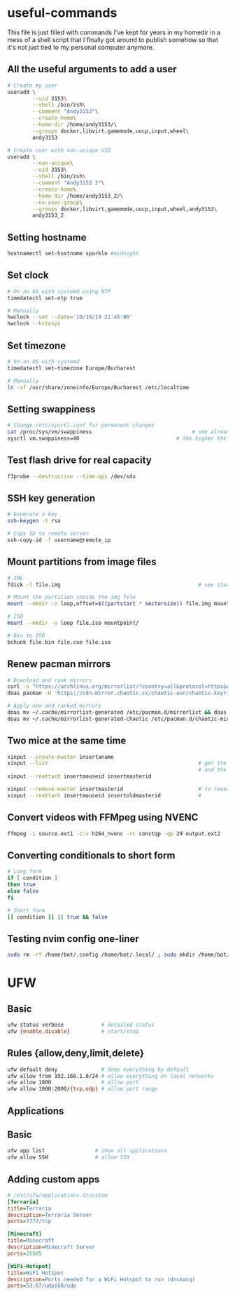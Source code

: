 <!-- vim: set fenc=utf-8 ts=4 sw=4 sts=4 sr et si tw=0 fdm=marker fmr={{{,}}}: -->

<!-- {{{ Introduction -->
# useful-commands
This file is just filled with commands I've kept for years in my homedir in a mess of a shell script that I finally got around to publish somehow so that it's not just tied to my personal computer anymore.
<!-- }}} -->

<!-- {{{ All the useful arguments to add a user -->
## All the useful arguments to add a user
```bash
# Create my user
useradd \
        --uid 3153\
        --shell /bin/zsh\
        --comment "Andy3153"\
        --create-home\
        --home-dir /home/andy3153/\
        --groups docker,libvirt,gamemode,uucp,input,wheel\
        andy3153

# Create user with non-unique UID
useradd \
        --non-unique\
        --uid 3153\
        --shell /bin/zsh\
        --comment "Andy3153 2"\
        --create-home\
        --home-dir /home/andy3153_2/\
        --no-user-group\
        --groups docker,libvirt,gamemode,uucp,input,wheel,andy3153\
        andy3153_2
```
<!-- }}} -->

<!-- {{{ Setting hostname -->
## Setting hostname
```bash
hostnamectl set-hostname sparkle #midnight
```
<!-- }}} -->

<!-- {{{ Set clock -->
## Set clock
```bash
# On an OS with systemd using NTP
timedatectl set-ntp true

# Manually
hwclock --set --date='10/16/19 21:45:00'
hwclock --hctosys
```
<!-- }}} -->

<!-- {{{ Set timezone -->
## Set timezone
```bash
# On an OS with systemd
timedatectl set-timezone Europe/Bucharest

# Manually
ln -sf /usr/share/zoneinfo/Europe/Bucharest /etc/localtime
```
<!-- }}} -->

<!-- {{{ Setting swappiness -->
## Setting swappiness
```bash
# Change /etc/sysctl.conf for permanent changes
cat /proc/sys/vm/swappiness                                # see already-set swappiness
sysctl vm.swappiness=40                               # the higher the more 'swappy'
```
<!-- }}} -->

<!-- {{{ Test flash drive for real capacity -->
## Test flash drive for real capacity
```bash
f3probe --destructive --time-ops /dev/sdx
```
<!-- }}} -->

<!-- {{{ SSH key generation -->
## SSH key generation
```bash
# Generate a key
ssh-keygen -t rsa

# Copy ID to remote server
ssh-copy-id -f username@remote_ip
```
<!-- }}} -->

<!-- {{{ Mount partitions from image files -->
## Mount partitions from image files
```bash
# IMG
fdisk -l file.img                                            # see start of partition and sector size

# Mount the partition inside the img file
mount --mkdir -o loop,offset=$((partstart * sectorsize)) file.img mountpoint/

# ISO
mount --mkdir -o loop file.iso mountpoint/

# Bin to ISO
bchunk file.bin file.cue file.iso
```
<!-- }}} -->

<!-- {{{ Renew pacman mirrors -->
## Renew pacman mirrors
```bash
# Download and rank mirrors
curl -s "https://archlinux.org/mirrorlist/?country=all&protocol=https&use_mirror_status=on" | sed -e 's/^#Server/Server/' -e '/^#/d' | rankmirrors --parallel - > ~/.cache/mirrorlist-generated
doas pacman -U 'https://cdn-mirror.chaotic.cx/chaotic-aur/chaotic-keyring.pkg.tar.zst' 'https://cdn-mirror.chaotic.cx/chaotic-aur/chaotic-mirrorlist.pkg.tar.zst' ; cat /etc/pacman.d/chaotic-mirrorlist | sed -e 's/^#Server/Server/' -e '/^#/d' | rankmirrors --parallel - > ~/.cache/mirrorlist-generated-chaotic

# Apply new and ranked mirrors
doas mv ~/.cache/mirrorlist-generated /etc/pacman.d/mirrorlist && doas rm -rf /etc/pacman.d/mirrorlist.pacnew
doas mv ~/.cache/mirrorlist-generated-chaotic /etc/pacman.d/chaotic-mirrorlist && doas rm -rf /etc/pacman.d/chaotic-mirrorlist.pacnew
```
<!-- }}} -->

<!-- {{{ Two mice at the same time -->
## Two mice at the same time
```bash
xinput --create-master insertaname
xinput --list                                                # get the 'id=' of your mouse on the line corresponding to your mouse name
                                                             # and the 'id=' of the new master you created, on the line corresponding to 'insertaname pointer'
xinput --reattach insertmouseid insertmasterid

xinput --remove-master insertmasterid                        # to revert changes
xinput --reattach insertmouseid insertoldmasterid            #
```
<!-- }}} -->

<!-- {{{ Convert videos with FFMpeg using NVENC -->
## Convert videos with FFMpeg using NVENC
```bash
ffmpeg -i source.ext1 -c:v h264_nvenc -rc constqp -qp 29 output.ext2
```
<!-- }}} -->

<!-- {{{ Converting conditionals to short form -->
## Converting conditionals to short form
```bash
# Long form
if [ condition ]
then true
else false
fi

# Short form
[[ condition ]] || true && false
```
<!-- }}} -->

<!-- {{{ Testing nvim config one-liner -->
## Testing nvim config one-liner
```bash
sudo rm -rf /home/bot/.config /home/bot/.local/ ; sudo mkdir /home/bot/.config ; sudo cp -r ~/src/nvim/andy3153-init_vim/ /home/bot/.config/nvim ; sudo chown -R bot:bot /home/bot ; sudo -iu bot bash
```
<!-- }}} -->

<!-- {{{ UFW -->
# UFW
<!-- {{{ Basic -->
## Basic
```bash
ufw status verbose            # detailed status
ufw {enable,disable}          # start/stop
```
<!-- }}} -->

<!-- {{{ Rules {allow,deny,limit,delete} -->
## Rules {allow,deny,limit,delete}
```bash
ufw default deny              # deny everything by default
ufw allow from 192.168.1.0/24 # allow everything on local networks
ufw allow 1000                # allow port
ufw allow 1000:2000/{tcp,udp} # allow port range
```
<!-- }}} -->

<!-- {{{ Applications-->
## Applications
<!-- {{{ Basic -->
## Basic
```bash
ufw app list                # show all applications
ufw allow SSH               # allow SSH
```
<!-- }}} -->

<!-- {{{ Adding custom apps -->
## Adding custom apps
```ini
# /etc/ufw/applications.d/custom
[Terraria]
title=Terraria
description=Terraria Server
ports=7777/tcp

[Minecraft]
title=Minecraft
description=Minecraft Server
ports=25565

[WiFi-Hotspot]
title=WiFi Hotspot
description=Ports needed for a WiFi Hotspot to run (dnsmasq)
ports=53,67/udp|68/udp
```
<!-- }}} -->
<!-- }}} -->
<!-- }}} -->
